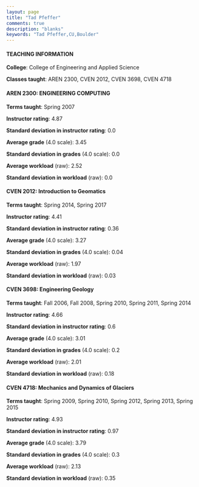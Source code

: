 ```yaml
---
layout: page
title: "Tad Pfeffer" 
comments: true
description: "blanks"
keywords: "Tad Pfeffer,CU,Boulder"
---
```

<head>
<script src="https://ajax.googleapis.com/ajax/libs/jquery/2.1.3/jquery.min.js"></script>
<script src="https://dl.dropboxusercontent.com/s/pc42nxpaw1ea4o9/highcharts.js?dl=0"></script>
<!-- <script src="../assets/js/highcharts.js"></script> -->
<style type="text/css">@font-face {
	font-family: "Bebas Neue";
	src: url(https://www.filehosting.org/file/details/544349/BebasNeue Regular.otf) format("opentype");
	}
	h1.Bebas { 
		font-family: "Bebas Neue", Verdana, Tahoma;
	}
</style>
</head>
	   
#### TEACHING INFORMATION

**College**: College of Engineering and Applied Science

**Classes taught**: AREN 2300, CVEN 2012, CVEN 3698, CVEN 4718

#### AREN 2300: ENGINEERING COMPUTING

**Terms taught**: Spring 2007

**Instructor rating**: 4.87

**Standard deviation in instructor rating**: 0.0

**Average grade** (4.0 scale): 3.45

**Standard deviation in grades** (4.0 scale): 0.0

**Average workload** (raw): 2.52

**Standard deviation in workload** (raw): 0.0

#### CVEN 2012: Introduction to Geomatics

**Terms taught**: Spring 2014, Spring 2017

**Instructor rating**: 4.41

**Standard deviation in instructor rating**: 0.36

**Average grade** (4.0 scale): 3.27

**Standard deviation in grades** (4.0 scale): 0.04

**Average workload** (raw): 1.97

**Standard deviation in workload** (raw): 0.03

#### CVEN 3698: Engineering Geology

**Terms taught**: Fall 2006, Fall 2008, Spring 2010, Spring 2011, Spring 2014

**Instructor rating**: 4.66

**Standard deviation in instructor rating**: 0.6

**Average grade** (4.0 scale): 3.01

**Standard deviation in grades** (4.0 scale): 0.2

**Average workload** (raw): 2.01

**Standard deviation in workload** (raw): 0.18

#### CVEN 4718: Mechanics and Dynamics of Glaciers

**Terms taught**: Spring 2009, Spring 2010, Spring 2012, Spring 2013, Spring 2015

**Instructor rating**: 4.93

**Standard deviation in instructor rating**: 0.97

**Average grade** (4.0 scale): 3.79

**Standard deviation in grades** (4.0 scale): 0.3

**Average workload** (raw): 2.13

**Standard deviation in workload** (raw): 0.35

